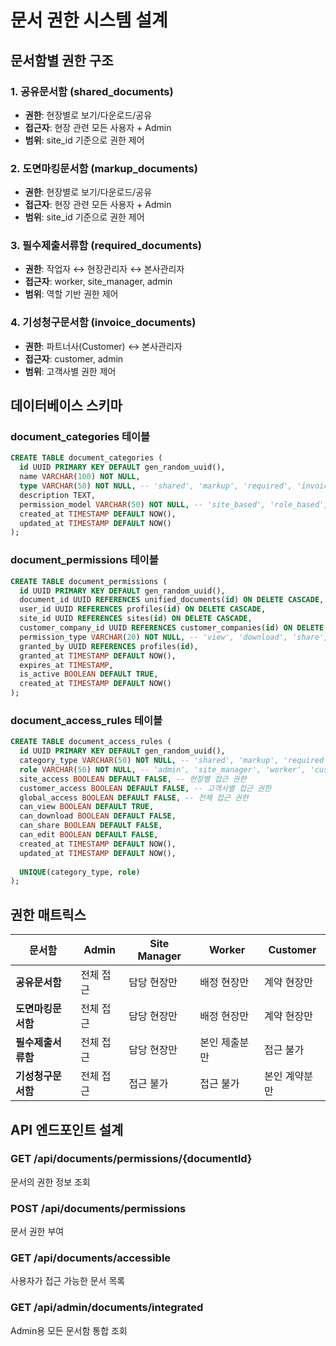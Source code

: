 # 문서 권한 시스템 설계

## 문서함별 권한 구조

### 1. 공유문서함 (shared_documents)
- **권한**: 현장별로 보기/다운로드/공유
- **접근자**: 현장 관련 모든 사용자 + Admin
- **범위**: site_id 기준으로 권한 제어

### 2. 도면마킹문서함 (markup_documents) 
- **권한**: 현장별로 보기/다운로드/공유
- **접근자**: 현장 관련 모든 사용자 + Admin
- **범위**: site_id 기준으로 권한 제어

### 3. 필수제출서류함 (required_documents)
- **권한**: 작업자 ↔ 현장관리자 ↔ 본사관리자
- **접근자**: worker, site_manager, admin
- **범위**: 역할 기반 권한 제어

### 4. 기성청구문서함 (invoice_documents)
- **권한**: 파트너사(Customer) ↔ 본사관리자
- **접근자**: customer, admin
- **범위**: 고객사별 권한 제어

## 데이터베이스 스키마

### document_categories 테이블
```sql
CREATE TABLE document_categories (
  id UUID PRIMARY KEY DEFAULT gen_random_uuid(),
  name VARCHAR(100) NOT NULL,
  type VARCHAR(50) NOT NULL, -- 'shared', 'markup', 'required', 'invoice'
  description TEXT,
  permission_model VARCHAR(50) NOT NULL, -- 'site_based', 'role_based', 'customer_based'
  created_at TIMESTAMP DEFAULT NOW(),
  updated_at TIMESTAMP DEFAULT NOW()
);
```

### document_permissions 테이블
```sql
CREATE TABLE document_permissions (
  id UUID PRIMARY KEY DEFAULT gen_random_uuid(),
  document_id UUID REFERENCES unified_documents(id) ON DELETE CASCADE,
  user_id UUID REFERENCES profiles(id) ON DELETE CASCADE,
  site_id UUID REFERENCES sites(id) ON DELETE CASCADE,
  customer_company_id UUID REFERENCES customer_companies(id) ON DELETE CASCADE,
  permission_type VARCHAR(20) NOT NULL, -- 'view', 'download', 'share', 'edit'
  granted_by UUID REFERENCES profiles(id),
  granted_at TIMESTAMP DEFAULT NOW(),
  expires_at TIMESTAMP,
  is_active BOOLEAN DEFAULT TRUE,
  created_at TIMESTAMP DEFAULT NOW()
);
```

### document_access_rules 테이블
```sql
CREATE TABLE document_access_rules (
  id UUID PRIMARY KEY DEFAULT gen_random_uuid(),
  category_type VARCHAR(50) NOT NULL, -- 'shared', 'markup', 'required', 'invoice'
  role VARCHAR(50) NOT NULL, -- 'admin', 'site_manager', 'worker', 'customer'
  site_access BOOLEAN DEFAULT FALSE, -- 현장별 접근 권한
  customer_access BOOLEAN DEFAULT FALSE, -- 고객사별 접근 권한
  global_access BOOLEAN DEFAULT FALSE, -- 전체 접근 권한
  can_view BOOLEAN DEFAULT TRUE,
  can_download BOOLEAN DEFAULT FALSE,
  can_share BOOLEAN DEFAULT FALSE,
  can_edit BOOLEAN DEFAULT FALSE,
  created_at TIMESTAMP DEFAULT NOW(),
  updated_at TIMESTAMP DEFAULT NOW(),
  
  UNIQUE(category_type, role)
);
```

## 권한 매트릭스

| 문서함 | Admin | Site Manager | Worker | Customer |
|--------|--------|--------------|--------|----------|
| **공유문서함** | 전체 접근 | 담당 현장만 | 배정 현장만 | 계약 현장만 |
| **도면마킹문서함** | 전체 접근 | 담당 현장만 | 배정 현장만 | 계약 현장만 |
| **필수제출서류함** | 전체 접근 | 담당 현장만 | 본인 제출분만 | 접근 불가 |
| **기성청구문서함** | 전체 접근 | 접근 불가 | 접근 불가 | 본인 계약분만 |

## API 엔드포인트 설계

### GET /api/documents/permissions/{documentId}
문서의 권한 정보 조회

### POST /api/documents/permissions
문서 권한 부여

### GET /api/documents/accessible
사용자가 접근 가능한 문서 목록

### GET /api/admin/documents/integrated
Admin용 모든 문서함 통합 조회